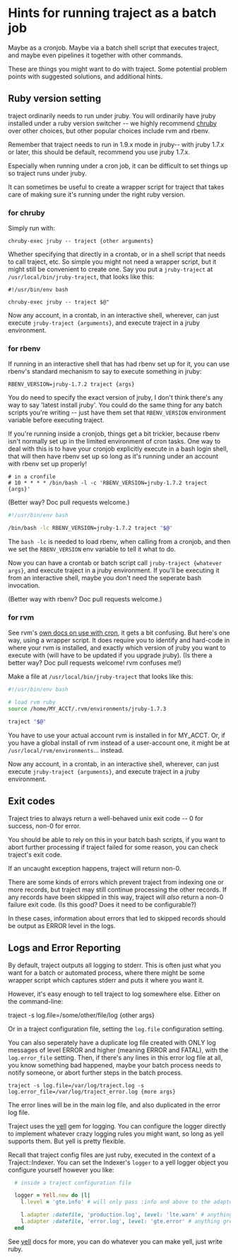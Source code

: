 # Hints for running traject as a batch job

Maybe as a cronjob. Maybe via a batch shell script that executes
traject, and maybe even pipelines it together with other commands.

These are things you might want to do with traject. Some potential problem points
with suggested solutions, and additional hints.

## Ruby version setting

traject ordinarily needs to run under jruby. You will
ordinarily have jruby installed under a ruby version switcher -- we
highly recommend [chruby](https://github.com/postmodern/chruby) over other choices,
but other popular choices include rvm and rbenv.

Remember that traject needs to run in 1.9.x mode in jruby--
with jruby 1.7.x or later, this should be default, recommend
you use jruby 1.7.x.

Especially when running under a cron job, it can be difficult to
set things up so traject runs under jruby.

It can sometimes be useful to create a wrapper script for traject
that takes care of making sure it's running under the right ruby
version.

### for chruby

Simply run with:

    chruby-exec jruby -- traject {other arguments}

Whether specifying that directly in a crontab, or in a shell script
that needs to call traject, etc. So simple you might not need
a wrapper script, but it might still be convenient to create one. Say
you put a `jruby-traject` at `/usr/local/bin/jruby-traject`, that
looks like this:

    #!/usr/bin/env bash

    chruby-exec jruby -- traject $@"

Now any account, in a crontab, in an interactive shell, wherever,
can just execute `jruby-traject {arguments}`, and execute traject
in a jruby environment.

### for rbenv

If running in an interactive shell that has had rbenv set up for
it, you can use rbenv's standard mechanism to say to execute
something in jruby:

    RBENV_VERSION=jruby-1.7.2 traject {args}

You do need to specify the exact version of jruby, I don't think
there's any way to say 'latest install jruby'. You could do the
same thing for any batch scripts you're writing -- just have
them set that `RBENV_VERSION` environment variable before
executing traject.

If you're running inside a cronjob, things get a bit trickier,
because rbenv isn't normally set up in the limited environment
of cron tasks. One way to deal with this is to have your
cronjob explicitly execute in a bash login shell, that
will then have rbenv set up so long as it's running
under an account with rbenv set up properly!

    # in a cronfile
    # 10 * * * * /bin/bash -l -c 'RBENV_VERSION=jruby-1.7.2 traject {args}'

(Better way? Doc pull requests welcome.)


~~~bash
#!/usr/bin/env bash

/bin/bash -lc RBENV_VERSION=jruby-1.7.2 traject "$@"
~~~

The `bash -lc` is needed to load rbenv, when calling from a cronjob,
and then we set the `RBENV_VERSION` env variable to tell it what to do.

Now you can have a crontab or batch script call `jruby-traject {whatever args}`, and execute
traject in a jruby environment. If you'll be executing it from an interactive shell,
maybe you don't need the seperate bash invocation.

(Better way with rbenv? Doc pull requests welcome.)


### for rvm

See rvm's [own docs on use with cron](http://rvm.io/integration/cron), it gets a bit confusing.
But here's one way, using a wrapper script. It does require you to
identify and hard-code in where your rvm is installed, and exactly which
version of jruby you want to execute with (will have to be updated if you upgrade
jruby). (Is there a better way? Doc pull requests welcome! rvm confuses me!)

Make a file at `/usr/local/bin/jruby-traject` that looks like this:


~~~bash
#!/usr/bin/env bash

# load rvm ruby
source /home/MY_ACCT/.rvm/environments/jruby-1.7.3

traject "$@"
~~~

You have to use your actual account rvm is installed in for MY_ACCT.
Or, if you have a global install of rvm instead of a user-account one,
it might be at `/usr/local/rvm/environments`... instead.

Now any account, in a crontab, in an interactive shell, wherever,
can just execute `jruby-traject {arguments}`, and execute traject
in a jruby environment.

## Exit codes

Traject tries to always return a well-behaved unix exit code -- 0 for success,
non-0 for error.

You should be able to rely on this in your batch bash scripts, if you want to abort
further processing if traject failed for some reason, you can check traject's
exit code.

If an uncaught exception happens, traject will return non-0.

There are some kinds of errors which prevent traject from indexing
one or more records, but traject may still continue processing
the other records. If any records have been skipped in this way,
traject will _also_ return a non-0 failure exit code. (Is this good?
Does it need to be configurable?)

In these cases, information about errors that led to skipped records should
be output as ERROR level in the logs.

## Logs and Error Reporting

By default, traject outputs all logging to stderr.  This is often just what
you want for a batch or automated process, where there might be some wrapper
script which captures stderr and puts it where you want it.

However, it's easy enough to tell traject to log somewhere else. Either on
the command-line:

   traject -s log.file=/some/other/file/log {other args}

Or in a traject configuration file, setting the `log.file` configuration setting.

You can also seperately have a duplicate log file created with ONLY log messages of
level ERROR and higher (meaning ERROR and FATAL), with the `log.error_file` setting.
Then, if there's any lines in this error log file at all, you know something bad
happened, maybe your batch process needs to notify someone, or abort further
steps in the batch process.

    traject -s log.file=/var/log/traject.log -s log.error_file=/var/log/traject_error.log {more args}

The error lines will be in the main log file, and also duplicated in the error
log file.

Traject uses the [yell](https://github.com/rudionrails/yell) gem for logging.
You can configure the logger directly to implement whatever crazy logging rules you might
want, so long as yell supports them. But yell is pretty flexible.

Recall that traject config files are just ruby, executed in the context
of a Traject::Indexer. You can set the Indexer's `logger` to a yell logger
object you configure yourself however you like:

~~~ruby
  # inside a traject configuration file

  logger = Yell.new do |l|
    l.level = 'gte.info' # will only pass :info and above to the adapters

    l.adapter :datefile, 'production.log', level: 'lte.warn' # anything lower or equal to :warn
    l.adapter :datefile, 'error.log', level: 'gte.error' # anything greater or equal to :error
  end
~~~

See [yell](https://github.com/rudionrails/yell)  docs for more, you can
do whatever you can make yell, just write ruby.